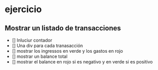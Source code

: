 # ejercicio

## Mostrar un listado de transacciones

- [] Inluciur contador
- [] Una div para cada tranasacción
- [] mostrar los ingressos en verde y los gastos en rojo
- [] mostrar un balance total
- [] mostrar el balance en rojo si es negativo y en verde si es positivo
